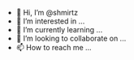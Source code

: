 - 👋 Hi, I’m @shmirtz
- 👀 I’m interested in ...
- 🌱 I’m currently learning ...
- 💞️ I’m looking to collaborate on ...
- 📫 How to reach me ...

<!---
shmirtz/shmirtz is a ✨ special ✨ repository because its `README.md` (this file) appears on your GitHub profile.
You can click the Preview link to take a look at your changes.
--->
